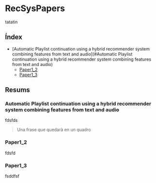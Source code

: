 # RecSysPapers

tatatin

## Índex

* [Automatic Playlist continuation using a hybrid recommender system combining features from text and audio](#Automatic Playlist continuation using a hybrid recommender system combining features from text and audio)
  * [Paper1_2](#paper1_2)
  * [Paper1_3](#paper1_3)

## Resums

### Automatic Playlist continuation using a hybrid recommender system combining features from text and audio
fdsfds
> Una frase que quedarà en un quadro
### Paper1_2
fdsfd

### Paper1_3
fsddfsf
